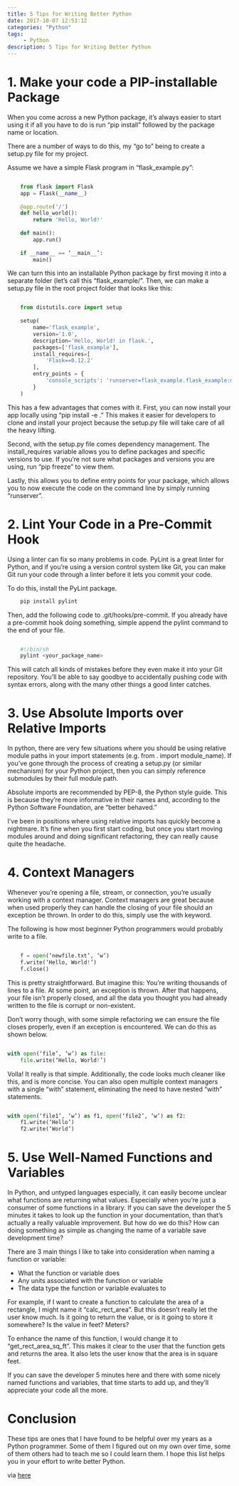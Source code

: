 ```yaml
---
title: 5 Tips for Writing Better Python
date: 2017-10-07 12:53:12 
categories: "Python" 
tags: 
     - Python
description: 5 Tips for Writing Better Python
---
```


# 1. Make your code a PIP-installable Package
When you come across a new Python package, it’s always easier to start using it if all you have to do is run “pip install” followed by the package name or location.

There are a number of ways to do this, my “go to” being to create a setup.py file for my project.

Assume we have a simple Flask program in “flask_example.py”:

``` python

    from flask import Flask
    app = Flask(__name__)
    
    @app.route('/')
    def hello_world():
    	return 'Hello, World!'
    
    def main():
    	app.run()
    
    if __name__ == ‘__main__’:
    	main()
```

We can turn this into an installable Python package by first moving it into a separate folder (let’s call this “flask_example/”. Then, we can make a setup.py file in the root project folder that looks like this:

``` python

	from distutils.core import setup
	
	setup(
	    name='flask_example',
	    version='1.0',
	    description='Hello, World! in flask.',
	    packages=['flask_example'],
	    install_requires=[
	        'Flask==0.12.2'
	    ],
	    entry_points = {
	        'console_scripts': 'runserver=flask_example.flask_example:main'
	    }
	)
```

This has a few advantages that comes with it. First, you can now install your app locally using “pip install -e .” This makes it easier for developers to clone and install your project because the setup.py file will take care of all the heavy lifting.

Second, with the setup.py file comes dependency management. The install_requires variable allows you to define packages and specific versions to use. If you’re not sure what packages and versions you are using, run “pip freeze” to view them.

<!--more-->

Lastly, this allows you to define entry points for your package, which allows you to now execute the code on the command line by simply running “runserver”.

# 2. Lint Your Code in a Pre-Commit Hook
Using a linter can fix so many problems in code. PyLint is a great linter for Python, and if you’re using a version control system like Git, you can make Git run your code through a linter before it lets you commit your code.

To do this, install the PyLint package.

``` python
	pip install pylint
```

Then, add the following code to .git/hooks/pre-commit. If you already have a pre-commit hook doing something, simple append the pylint command to the end of your file.

``` python

	#!/bin/sh
	pylint <your_package_name>
```

This will catch all kinds of mistakes before they even make it into your Git repository. You’ll be able to say goodbye to accidentally pushing code with syntax errors, along with the many other things a good linter catches.

# 3. Use Absolute Imports over Relative Imports
In python, there are very few situations where you should be using relative module paths in your import statements (e.g. from . import module_name). If you’ve gone through the process of creating a setup.py (or similar mechanism) for your Python project, then you can simply reference submodules by their full module path.

Absolute imports are recommended by PEP-8, the Python style guide. This is because they’re more informative in their names and, according to the Python Software Foundation, are “better behaved.”

I’ve been in positions where using relative imports has quickly become a nightmare. It’s fine when you first start coding, but once you start moving modules around and doing significant refactoring, they can really cause quite the headache.

# 4. Context Managers
Whenever you’re opening a file, stream, or connection, you’re usually working with a context manager. Context managers are great because when used properly they can handle the closing of your file should an exception be thrown. In order to do this, simply use the with keyword.

The following is how most beginner Python programmers would probably write to a file.

``` python

	f = open(‘newfile.txt’, ‘w’)
	f.write(‘Hello, World!’)
	f.close()
```

This is pretty straightforward. But imagine this: You’re writing thousands of lines to a file. At some point, an exception is thrown. After that happens, your file isn’t properly closed, and all the data you thought you had already written to the file is corrupt or non-existent.

Don’t worry though, with some simple refactoring we can ensure the file closes properly, even if an exception is encountered. We can do this as shown below.

``` python

with open(‘file’, ‘w’) as file:
    file.write(‘Hello, World!’)
```

Volla! It really is that simple. Additionally, the code looks much cleaner like this, and is more concise. You can also open multiple context managers with a single “with” statement, eliminating the need to have nested “with” statements.

``` python

with open(‘file1’, ‘w’) as f1, open(‘file2’, ‘w’) as f2:
    f1.write(‘Hello’)
    f2.write(‘World’)
```

# 5. Use Well-Named Functions and Variables
In Python, and untyped languages especially, it can easily become unclear what functions are returning what values. Especially when you’re just a consumer of some functions in a library. If you can save the developer the 5 minutes it takes to look up the function in your documentation, than that’s actually a really valuable improvement. But how do we do this? How can doing something as simple as changing the name of a variable save development time?

There are 3 main things I like to take into consideration when naming a function or variable:

* What the function or variable does
* Any units associated with the function or variable
* The data type the function or variable evaluates to

For example, if I want to create a function to calculate the area of a rectangle, I might name it “calc_rect_area”. But this doesn’t really let the user know much. Is it going to return the value, or is it going to store it somewhere? Is the value in feet? Meters?

To enhance the name of this function, I would change it to “get_rect_area_sq_ft”. This makes it clear to the user that the function gets and returns the area. It also lets the user know that the area is in square feet.

If you can save the developer 5 minutes here and there with some nicely named functions and variables, that time starts to add up, and they’ll appreciate your code all the more.

# Conclusion
These tips are ones that I have found to be helpful over my years as a Python programmer. Some of them I figured out on my own over time, some of them others had to teach me so I could learn them. I hope this list helps you in your effort to write better Python.


via [here](https://michaelwashburnjr.com/5-tips-for-writing-better-python/)